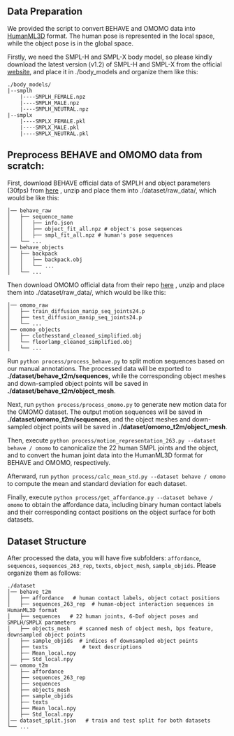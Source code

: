 

## Data Preparation

We provided the script to convert BEHAVE and OMOMO data into [HumanML3D](https://github.com/EricGuo5513/HumanML3D) format. The human pose is represented in the local space, while the object pose is in the global space.

Firstly, we need the SMPL-H and SMPL-X body model, so please kindly download the latest version (v1.2) of SMPL-H and SMPL-X from the official [website](https://mano.is.tue.mpg.de/), and place it in ./body_models and organize them like this:
```
./body_models/
|--smplh
    |----SMPLH_FEMALE.npz
    |----SMPLH_MALE.npz
    |----SMPLH_NEUTRAL.npz
|--smplx
    |----SMPLX_FEMALE.pkl
    |----SMPLX_MALE.pkl
    |----SMPLX_NEUTRAL.pkl
```

## Preprocess BEHAVE and OMOMO data from scratch:  

First, download BEHAVE official data of SMPLH and object parameters (30fps) from [here](https://virtualhumans.mpi-inf.mpg.de/behave/license.html) , unzip and place them into ./dataset/raw_data/, which would be like this: 
```
│── behave_raw
│   ├── sequence_name
│   │   ├── info.json
│   │   ├── object_fit_all.npz # object's pose sequences
│   │   ├── smpl_fit_all.npz # human's pose sequences
│   └── ...	
│── behave_objects
│   ├── backpack
│   │   ├── backpack.obj
│   │   └── ...
│   └── ...	
```


Then download OMOMO official data from their repo [here](https://drive.google.com/file/d/1tZVqLB7II0whI-Qjz-z-AU3ponSEyAmm/view?usp=sharing) , unzip and place them into ./dataset/raw_data/, which would be like this: 
```
│── omomo_raw
│   ├── train_diffusion_manip_seq_joints24.p
│   ├── test_diffusion_manip_seq_joints24.p
│   └── ...	
│── omomo_objects   
│   ├── clothesstand_cleaned_simplified.obj
│   └── floorlamp_cleaned_simplified.obj
│   └── ...	
```



Run `python process/process_behave.py` to split motion sequences based on our manual annotations. The processed data will be exported to **./dataset/behave_t2m/sequences**, while the corresponding object meshes and down-sampled object points will be saved in **./dataset/behave_t2m/object_mesh**.

Next, run `python process/process_omomo.py` to generate new motion data for the OMOMO dataset. The output motion sequences will be saved in **./dataset/omomo_t2m/sequences**, and the object meshes and down-sampled object points will be saved in **./dataset/omomo_t2m/object_mesh**.

Then, execute `python process/motion_representation_263.py --dataset behave / omomo` to canonicalize the 22 human SMPL joints and the object, and to convert the human joint data into the HumanML3D format for BEHAVE and OMOMO, respectively.

Afterward, run `python process/calc_mean_std.py --dataset behave / omomo` to compute the mean and standard deviation for each dataset.

Finally, execute `python process/get_affordance.py --dataset behave / omomo` to obtain the affordance data, including binary human contact labels and their corresponding contact positions on the object surface for both datasets.


## Dataset Structure
After processed the data, you will have five subfolders: `affordance`, `sequences`, `sequences_263_rep`, `texts`, `object_mesh`,  `sample_objids`. Please organize them as follows:

```
./dataset
│── behave_t2m
│   ├── affordance   # human contact labels, object cotact positions
│   ├── sequences_263_rep  # human-object interaction sequences in HumanML3D format
│   ├── sequences   # 22 human joints, 6-Dof object poses and SMPLH/SMPLX parameters
│   ├── objects_mesh   # scanned mesh of object mesh, bps feature, downsampled object points
│   ├── sample_objids  # indices of downsampled object points
│   ├── texts           # text descriptions
│   ├── Mean_local.npy  
│   ├── Std_local.npy  
│── omomo_t2m   
│   ├── affordance
│   ├── sequences_263_rep
│   ├── sequences
│   ├── objects_mesh
│   ├── sample_objids
│   ├── texts
│   ├── Mean_local.npy  
│   ├── Std_local.npy  
│── dataset_split.json   # train and test split for both datasets
└── ...	
```









